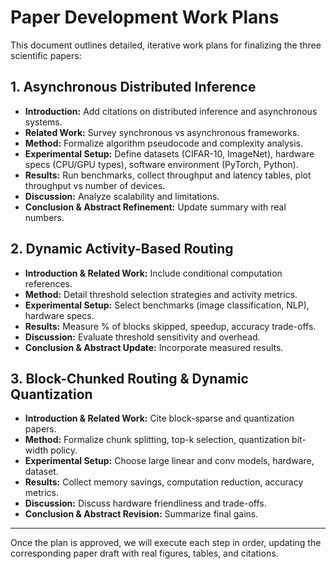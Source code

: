 # Paper Development Work Plans

This document outlines detailed, iterative work plans for finalizing the three scientific papers:

## 1. Asynchronous Distributed Inference
- **Introduction:** Add citations on distributed inference and asynchronous systems.
- **Related Work:** Survey synchronous vs asynchronous frameworks.
- **Method:** Formalize algorithm pseudocode and complexity analysis.
- **Experimental Setup:** Define datasets (CIFAR-10, ImageNet), hardware specs (CPU/GPU types), software environment (PyTorch, Python).
- **Results:** Run benchmarks, collect throughput and latency tables, plot throughput vs number of devices.
- **Discussion:** Analyze scalability and limitations.
- **Conclusion & Abstract Refinement:** Update summary with real numbers.

## 2. Dynamic Activity-Based Routing
- **Introduction & Related Work:** Include conditional computation references.
- **Method:** Detail threshold selection strategies and activity metrics.
- **Experimental Setup:** Select benchmarks (image classification, NLP), hardware specs.
- **Results:** Measure % of blocks skipped, speedup, accuracy trade-offs.
- **Discussion:** Evaluate threshold sensitivity and overhead.
- **Conclusion & Abstract Update:** Incorporate measured results.

## 3. Block-Chunked Routing & Dynamic Quantization
- **Introduction & Related Work:** Cite block-sparse and quantization papers.
- **Method:** Formalize chunk splitting, top-k selection, quantization bit-width policy.
- **Experimental Setup:** Choose large linear and conv models, hardware, dataset.
- **Results:** Collect memory savings, computation reduction, accuracy metrics.
- **Discussion:** Discuss hardware friendliness and trade-offs.
- **Conclusion & Abstract Revision:** Summarize final gains.

---

Once the plan is approved, we will execute each step in order, updating the corresponding paper draft with real figures, tables, and citations.
